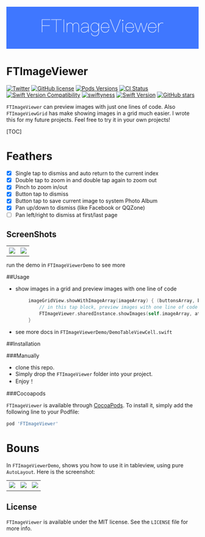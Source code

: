 ![FTImageViewer](https://raw.githubusercontent.com/liufengting/FTResourceRepo/master/Resource/FTImageViewer/FTImageViewer.jpg)

# FTImageViewer

[![Twitter](https://img.shields.io/badge/twitter-@liufengting-blue.svg?style=flat)](http://twitter.com/liufengting) 
[![GitHub license](https://img.shields.io/badge/license-MIT-blue.svg)](https://raw.githubusercontent.com/liufengting/FTImageViewer/master/LICENSE)
[![Pods Versions](https://img.shields.io/cocoapods/v/FTImageViewer.svg?style=flat)](http://cocoapods.org/pods/FTImageViewer)
[![CI Status](http://img.shields.io/travis/liufengting/FTImageViewer.svg?style=flat)](https://travis-ci.org/liufengting/FTImageViewer)
[![Swift Version Compatibility](https://img.shields.io/badge/swift2-compatible-4BC51D.svg?style=flat-square)](https://developer.apple.com/swift)
[![swiftyness](https://img.shields.io/badge/pure-swift-ff3f26.svg?style=flat)](https://swift.org/)
[![Swift Version](https://img.shields.io/badge/Swift-2.2-orange.svg?style=flat)](https://swift.org)
[![GitHub stars](https://img.shields.io/github/stars/liufengting/FTImageViewer.svg)](https://github.com/liufengting/FTImageViewer/stargazers)


`FTImageViewer` can preview images with just one lines of code. Also `FTImageViewGrid` has make showing images in a grid much easier. I wrote this for my future projects. Feel free to try it in your own projects!

[TOC]


# Feathers

- [x] Single tap to dismiss and auto return to the current index
- [x] Double tap to zoom in and double tap again to zoom out
- [x] Pinch to zoom in/out
- [x] Button tap to dismiss
- [x] Button tap to save current image to system Photo Album
- [x] Pan up/down to dismiss (like Facebook or QQZone)
- [ ] Pan left/right to dismiss at first/last page

## ScreenShots

<table>
  <tr>
    <th><img src="/ScreenShots/Demo1.gif" width="300"/></th>
    <th><img src="/ScreenShots/Demo2.gif" width="300"/></th>
  </tr>
</table>

run the demo in `FTImageViewerDemo` to see more

##Usage

* show images in  a grid and preview images with one line of code 

```swift
        imageGridView.showWithImageArray(imageArray) { (buttonsArray, buttonIndex) in
            // in this tap block, preview images with one line of code
            FTImageViewer.sharedInstance.showImages(self.imageArray, atIndex: buttonIndex, fromSenderArray: buttonsArray)
        }
```
* see more docs in `FTImageViewerDemo/DemoTableViewCell.swift` 

##Installation

###Manually

* clone this repo.
* Simply drop the `FTImageViewer` folder into your project.
* Enjoy！ 

###Cocoapods

`FTImageViewer` is available through [CocoaPods](http://cocoapods.org). To install it, simply add the following line to your Podfile:

```ruby
pod 'FTImageViewer'
```

# Bouns

In `FTImageViewerDemo`, shows you how to use it in tableview, using pure `AutoLayout`. Here is the screenshot:

<table>
  <tr>
    <th><img src="/ScreenShots/autolayout1.PNG" width="250"/></th>
    <th><img src="/ScreenShots/autolayout2.PNG" width="250"/></th>
    <th><img src="/ScreenShots/autolayout3.PNG" width="250"/></th>
  </tr>
</table>

## License

`FTImageViewer` is available under the MIT license. See the `LICENSE` file for more info.

